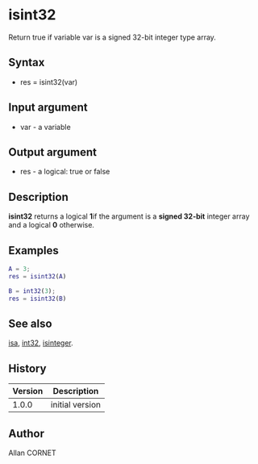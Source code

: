 

# isint32

Return true if variable var is a signed 32-bit integer type array.

## Syntax

- res = isint32(var)

## Input argument

 - var - a variable

## Output argument

 - res - a logical: true or false

## Description

<b>isint32</b> returns a logical <b>1</b>if the argument is a <b>signed 32-bit</b> integer array and a logical <b>0</b> otherwise.

## Examples

```matlab
A = 3;
res = isint32(A)
```
```matlab
B = int32(3);
res = isint32(B)
```

## See also

[isa](isa.md), [int32](../integer/int32.md), [isinteger](isinteger.md).
## History

|Version|Description|
|------|------|
|1.0.0|initial version|


## Author

Allan CORNET



